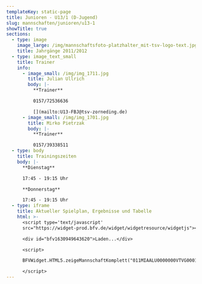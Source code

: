 ```yaml
---
templateKey: static-page
title: Junioren - U13/1 (D-Jugend)
slug: mannschaften/junioren/u13-1
showTitle: true
sections:
  - type: image
    image_large: /img/mannschaftsfoto-platzhalter_mit-tsv-logo-text.jpg
    title: Jahrgänge 2011/2012
  - type: image_text_small
    title: Trainer
    info:
      - image_small: /img/img_1711.jpg
        title: Julian Ullrich
        body: |-
          **Trainer**

          0157/72536636

          [](mailto:U13-FBJ@tsv-zorneding.de)
      - image_small: /img/img_1701.jpg
        title: Mirko Pietrzak
        body: |-
          **Trainer**

          0157/39338511
  - type: body
    title: Trainingszeiten
    body: |-
      **Dienstag**

      17:45 - 19:15 Uhr

      **Donnerstag**

      17:45 - 19:15 Uhr
  - type: iframe
    title: Aktueller Spielplan, Ergebnisse und Tabelle
    html: >-
      <script type='text/javascript'
      src="https://widget-prod.bfv.de/widget/widgetresource/widgetjs"></script>

      <div id="bfv1630949643620">Laden...</div>

      <script>

      BFVWidget.HTML5.zeigeMannschaftKomplett("011MIAALU0000000VTVG0001VTR8C1K7", "bfv1630949643620", { height: "800", width: "350", selectedTab:BFVWidget.HTML5.mannschaftTabs.spiele, colorResults: "undefined" , colorNav: "undefined" , colorClubName : "undefined" , backgroundNav: "undefined"});

      </script>
---
```

